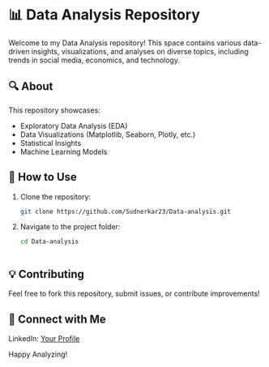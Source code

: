 # 📊 Data Analysis Repository

Welcome to my Data Analysis repository! This space contains various data-driven insights, visualizations, and analyses on diverse topics, including trends in social media, economics, and technology.

## 🔍 About
This repository showcases:
- Exploratory Data Analysis (EDA)
- Data Visualizations (Matplotlib, Seaborn, Plotly, etc.)
- Statistical Insights
- Machine Learning Models

## 🚀 How to Use
1. Clone the repository:
   ```bash
   git clone https://github.com/Sudnerkar23/Data-analysis.git
   ```
2. Navigate to the project folder:
   ```bash
   cd Data-analysis



## 💡 Contributing
Feel free to fork this repository, submit issues, or contribute improvements!

## 📩 Connect with Me
LinkedIn: [Your Profile]([https://www.linkedin.com/in/yourprofile](https://www.linkedin.com/in/sudhanshu-nerkar-746b25207/))

Happy Analyzing!
